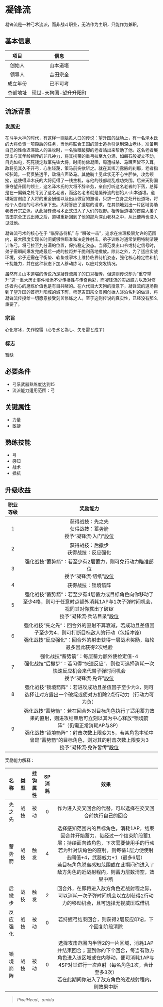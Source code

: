 # 凝锋流

凝锋流是一种弓术流派，而非战斗职业，无法作为主职，只能作为兼职。

## 基本信息

项目|信息
:--:|:--:
创始人|山本道堪
领导人|吉田宗全
成立年份|已不可考
总部地址|现世-天狗国-望升升阳町

## 流派背景

### 发展史

在斗争大神的时代，有这样一则脍炙人口的传说：望升国的战场上，有一名泽木氏的大将负责一项殿后的任务，当他将联合王国的骑士追兵引诱到深山老林，准备用自己的性命迟滞敌人的进攻时，一名独眼跛脚的老者站出来帮助了他。这名老者展现出与其年龄相悖的非凡神力，将其携带的重弓拉至九分满，如磐石般凝立不动，目光如电，死死锁定敌军先锋大将。时间仿佛凝固，周遭喊杀、马蹄声皆不入耳。敌将见其久不开弓，心生轻蔑，策马前突欲斩之。就在其挥刀露腋的刹那，老者指松弦鸣，一箭贯腋透甲，敌将应声坠马。其他骑士见此状无不心生胆怯，攻势顿挫，这使得泽木氏的大将觅得了一线生机，与他的残部趁乱成功突围。后来天狗国重夺望升国的领土，这名泽木氏的大将不辞辛劳，亲自打听这名老者的下落，总算是在一偏僻之处寻到了这名老者，而这名老者就是凝锋流的创始人·山本道堪。道堪婉言谢绝了大将的重金酬谢以及出山做官的邀请，只求一立身之处开设道场，将他个人总结的弓术传承下去。大将答应了道堪的请求，在其领地划出一片区域协助老者开宗立派，从此凝锋流弓术正式进入了人们的视野。相传当道堪的首席大弟子吉田宗全正式出师之后，道堪重新回到了他的那片深山老林之中，从此便再也没人见过他。

凝锋流弓术的核心在于 “临界态待机” 与 “瞬破一击”，追求在生理极限允许的范围内，最大限度实现长时间威慑性瞄准和决定性射击。弟子训练时通常使用特制渐硬训练弓，将弓拉至九分满的位置，保持稳定姿态。当师范发出口令或特定信号时，弟子需瞬间爆发完成最后一成的拉距并干脆利落地撒放。除此之外，为了适应实战环境，弟子还需在平衡垫、软垫或窄木上维持临界待机姿态，强化核心稳定性和抗干扰能力，并在这种状态下加入移动练习，以应对突发情况。

虽然有关山本道堪的传说乃是凝锋流弟子的口耳相传，但这则传说却为“重夺望升”这一重大历史事件增添不少传播性与传奇色彩，而凝锋流的实战威力以及对修炼者内心的磨炼价值也是有目共睹的。在六代目大天狗的授意下，凝锋流的道场搬到了望升国的首府升阳城的城下町，师范吉田宗全贯彻创始人淡泊名利的做派，将凝锋流传授给一切愿意接受刻苦修炼之人。至于这则传说的真实性，已经没有那么重要了。

### 宗旨

心化寒冰，矢作惊雷（心を氷と為し、矢を雷と成す）

### 标志

暂缺

## 必要条件

* 弓系武器熟练度达到15
* 流派能力适用范围：弓

## 关键属性

* 力量
* 敏捷

## 熟练技能

* 弓
* 感知
* 战术
* 抵抗

## 升级收益

职业等级|奖励能力
:--:|:--:
1|获得战技：先之先<br>获得战技：蓄势箭<br>授予“凝锋流·入门”<a href="../../dan" target="_blank">段位</a>
2|获得战技：后撤步<br>获得战技：反应强化
3|强化战技“蓄势箭”：若至少有2层蓄力，则可免行动力瞄准部位<br>授予“凝锋流·切纸”<a href="../../dan" target="_blank">段位</a>
4|获得战技：锁境箭阵
5|强化战技“蓄势箭”：若至少有4层蓄力或目标角色向你移动了至少4格，则可于任意时点额外消耗1AP与1次子弹时间机会，视同其对你露出了破绽<br>授予“凝锋流·兵法目录”<a href="../../dan" target="_blank">段位</a>
6|强化战技“先之先”：回合外的直射不算衰减，若成功且差值因子至少为4，则可打断目标敌人的行动（包括冲锋）<br>强化战技“反应强化”：回合外的射击获得一层战术奖励，每轮最多因此获得2次经验
7|强化战技“蓄势箭”：每层蓄力额外使检定值-4<br>强化战技“后撤步”：若习得“快速反应”，则也可选择消耗一次快速反应机会来代替子弹时间机会<br>授予“凝锋流·免许”<a href="../../dan" target="_blank">段位</a>
8|强化战技“锁境箭阵”：若进攻成功且差值因子至少为3，则可选择让对方露出一个破绽或使对方扣除2点行动力（行动力可为负）
9|强化战技“蓄势箭”：若在回合外对目标角色执行了适用蓄力效果的直射，则进攻结束后可立刻以其为中心释放“锁境箭阵”（仍需正常消耗AP与SP）<br>强化战技“锁境箭阵”：射击次数上限变为5，若某角色本轮中曾是“蓄势箭”的目标角色，则对其的射击次数上限变为3<br>授予“凝锋流·免许皆传”<a href="../../dan" target="_blank">段位</a>

奖励能力解释：

名称|类型|挂钩属性|SP消耗|效果
:--:|:--:|:--:|:--:|:--:
先之先|战技|被动|0|作为进入交叉回合的代替，可以选择在交叉回合前执行自己的回合
蓄势箭|战技|触发|4|选择感知范围内的目标角色，消耗1AP，结束回合并开始蓄力，每经过一个结束阶段蓄1层；持续面向该角色，下次需要使用手的行动若为针对该角色的直射，则每蓄1层力便使射击阈值+4，武器威力+1（最多6层）<br>若目标角色脱离感知范围或在此期间你进入了敌方角色的近战射程内，则蓄力层数清空，效果中断
后撤步|战技|触发|2|回合外，在即将进入敌方角色近战射程之际，可以消耗一次子弹时间机会以立刻获得2行动力的移动机会，且可选择无视威压或借机
反应强化|战技|被动|0|若持握弓结束回合，则获得2层反应印记，下个回复阶段清除
锁境箭阵|战技|被动|0|选择攻击范围内半径2的一片区域，消耗1AP并结束回合；直到你的下个回合，每当有敌方角色进入该区域或在内移动，便可消耗1AP与4SP对其进行一次直射（每名角色1次，合计至多3次）<br>若在此期间你进入了敌方角色的近战射程内，则效果中断

> *PixelHead*、*amidu*